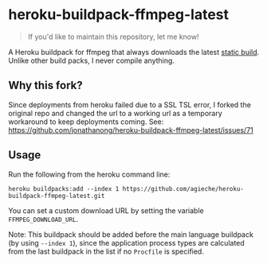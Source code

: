 # heroku-buildpack-ffmpeg-latest

> If you'd like to maintain this repository, let me know!

A Heroku buildpack for ffmpeg that always downloads the latest [static build](http://johnvansickle.com/ffmpeg/).
Unlike other build packs, I never compile anything.

## Why this fork?

Since deployments from heroku failed due to a SSL TSL error, I forked the original repo and changed the url to a working url as a temporary workaround to keep deployments coming.
See: https://github.com/jonathanong/heroku-buildpack-ffmpeg-latest/issues/71

## Usage

Run the following from the heroku command line:

```
heroku buildpacks:add --index 1 https://github.com/agieche/heroku-buildpack-ffmpeg-latest.git
```

You can set a custom download URL by setting the variable `FFMPEG_DOWNLOAD_URL`.

Note: This buildpack should be added before the main language buildpack (by using `--index 1`),
since the application process types are calculated from the last buildpack in the list if no
`Procfile` is specified.
